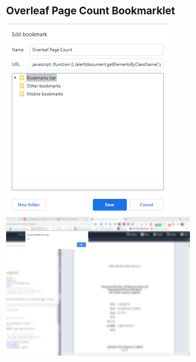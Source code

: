 # Overleaf Page Count Bookmarklet

![img1](https://github.com/egemenertugrul/overleaf_pagecount_bookmarklet/blob/main/overleaf_bookmarklet_2.png)
![img2](https://github.com/egemenertugrul/overleaf_pagecount_bookmarklet/blob/main/overleaf_bookmarklet.png)
